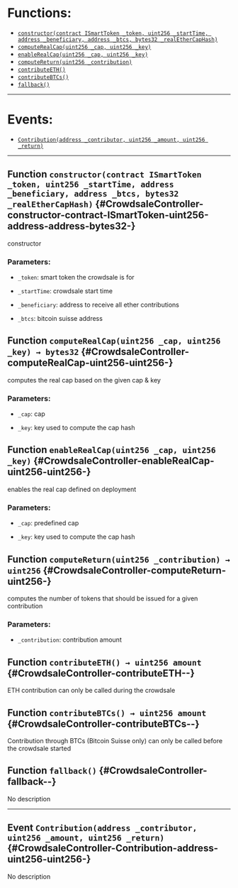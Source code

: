 

# Functions:
- [`constructor(contract ISmartToken _token, uint256 _startTime, address _beneficiary, address _btcs, bytes32 _realEtherCapHash)`](#CrowdsaleController-constructor-contract-ISmartToken-uint256-address-address-bytes32-)
- [`computeRealCap(uint256 _cap, uint256 _key)`](#CrowdsaleController-computeRealCap-uint256-uint256-)
- [`enableRealCap(uint256 _cap, uint256 _key)`](#CrowdsaleController-enableRealCap-uint256-uint256-)
- [`computeReturn(uint256 _contribution)`](#CrowdsaleController-computeReturn-uint256-)
- [`contributeETH()`](#CrowdsaleController-contributeETH--)
- [`contributeBTCs()`](#CrowdsaleController-contributeBTCs--)
- [`fallback()`](#CrowdsaleController-fallback--)

---

# Events:
- [`Contribution(address _contributor, uint256 _amount, uint256 _return)`](#CrowdsaleController-Contribution-address-uint256-uint256-)

---

## Function `constructor(contract ISmartToken _token, uint256 _startTime, address _beneficiary, address _btcs, bytes32 _realEtherCapHash)` {#CrowdsaleController-constructor-contract-ISmartToken-uint256-address-address-bytes32-}
constructor

### Parameters:
- `_token`:          smart token the crowdsale is for

- `_startTime`:      crowdsale start time

- `_beneficiary`:    address to receive all ether contributions

- `_btcs`:           bitcoin suisse address
## Function `computeRealCap(uint256 _cap, uint256 _key) → bytes32` {#CrowdsaleController-computeRealCap-uint256-uint256-}
computes the real cap based on the given cap & key

### Parameters:
- `_cap`:    cap

- `_key`:    key used to compute the cap hash

## Function `enableRealCap(uint256 _cap, uint256 _key)` {#CrowdsaleController-enableRealCap-uint256-uint256-}
enables the real cap defined on deployment

### Parameters:
- `_cap`:    predefined cap

- `_key`:    key used to compute the cap hash
## Function `computeReturn(uint256 _contribution) → uint256` {#CrowdsaleController-computeReturn-uint256-}
computes the number of tokens that should be issued for a given contribution

### Parameters:
- `_contribution`:    contribution amount

## Function `contributeETH() → uint256 amount` {#CrowdsaleController-contributeETH--}
ETH contribution
can only be called during the crowdsale

## Function `contributeBTCs() → uint256 amount` {#CrowdsaleController-contributeBTCs--}
Contribution through BTCs (Bitcoin Suisse only)
can only be called before the crowdsale started

## Function `fallback()` {#CrowdsaleController-fallback--}
No description

---

## Event `Contribution(address _contributor, uint256 _amount, uint256 _return)` {#CrowdsaleController-Contribution-address-uint256-uint256-}
No description
